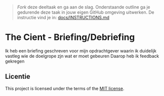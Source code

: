 > _Fork_ deze deeltaak en ga aan de slag. Onderstaande outline ga je gedurende deze taak in jouw eigen GitHub omgeving uitwerken. De instructie vind je in: [docs/INSTRUCTIONS.md](https://github.com/fdnd-task/the-client-briefing-debriefing/blob/main/docs/INSTRUCTIONS.md)

# The Cient - Briefing/Debriefing

Ik heb een briefing geschreven voor mijn opdrachtgever waarin ik duidelijk vastleg wie de doelgrope zjn wat er moet gebeuren
Daarop heb ik feedback gekregen

## Licentie

This project is licensed under the terms of the [MIT license](./LICENSE).
